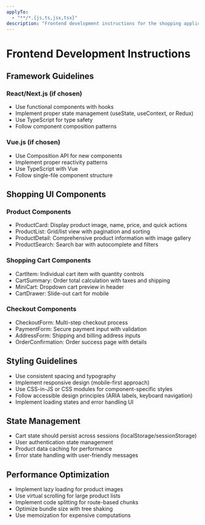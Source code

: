 ```yaml
---
applyTo: 
  - "**/*.{js,ts,jsx,tsx}"
description: "Frontend development instructions for the shopping application"
---
```


# Frontend Development Instructions

## Framework Guidelines

### React/Next.js (if chosen)
- Use functional components with hooks
- Implement proper state management (useState, useContext, or Redux)
- Use TypeScript for type safety
- Follow component composition patterns

### Vue.js (if chosen)
- Use Composition API for new components
- Implement proper reactivity patterns
- Use TypeScript with Vue
- Follow single-file component structure

## Shopping UI Components

### Product Components
- ProductCard: Display product image, name, price, and quick actions
- ProductList: Grid/list view with pagination and sorting
- ProductDetail: Comprehensive product information with image gallery
- ProductSearch: Search bar with autocomplete and filters

### Shopping Cart Components
- CartItem: Individual cart item with quantity controls
- CartSummary: Order total calculation with taxes and shipping
- MiniCart: Dropdown cart preview in header
- CartDrawer: Slide-out cart for mobile

### Checkout Components
- CheckoutForm: Multi-step checkout process
- PaymentForm: Secure payment input with validation
- AddressForm: Shipping and billing address inputs
- OrderConfirmation: Order success page with details

## Styling Guidelines

- Use consistent spacing and typography
- Implement responsive design (mobile-first approach)
- Use CSS-in-JS or CSS modules for component-specific styles
- Follow accessible design principles (ARIA labels, keyboard navigation)
- Implement loading states and error handling UI

## State Management

- Cart state should persist across sessions (localStorage/sessionStorage)
- User authentication state management
- Product data caching for performance
- Error state handling with user-friendly messages

## Performance Optimization

- Implement lazy loading for product images
- Use virtual scrolling for large product lists
- Implement code splitting for route-based chunks
- Optimize bundle size with tree shaking
- Use memoization for expensive computations